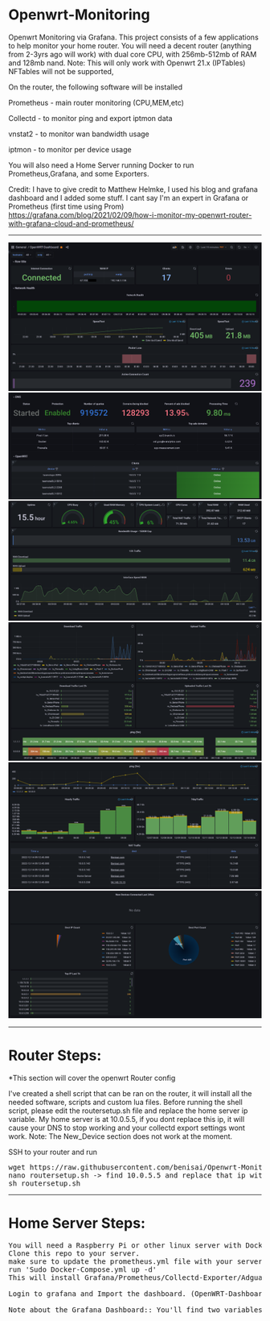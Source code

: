 # Openwrt-Monitoring
Openwrt Monitoring via Grafana.
This project consists of a few applications to help monitor your home router. You will need a decent router (anything from 2-3yrs ago will work) with dual core CPU, with 256mb-512mb of RAM and 128mb nand.
Note: This will only work with Openwrt 21.x (IPTables) NFTables will not be supported, 

On the router, the following software will be installed

Prometheus - main router monitoring (CPU,MEM,etc)

Collectd - to monitor ping and export iptmon data 

vnstat2 - to monitor wan bandwidth usage

iptmon - to monitor per device usage

You will also need a Home Server running Docker to run Prometheus,Grafana, and some Exporters. 



Credit: I have to give credit to Matthew Helmke, I used his blog and grafana dashboard and I added some stuff. I cant say I'm an expert in Grafana or Prometheus (first time using Prom)
https://grafana.com/blog/2021/02/09/how-i-monitor-my-openwrt-router-with-grafana-cloud-and-prometheus/

----

![Grafana Dashboard](https://github.com/benisai/Openwrt-Monitoring/blob/main/screenshots/Dashboard1.PNG)
![Grafana Dashboard](https://github.com/benisai/Openwrt-Monitoring/blob/main/screenshots/Dashboard2.PNG)
![Grafana Dashboard](https://github.com/benisai/Openwrt-Monitoring/blob/main/screenshots/Dashboard3.PNG)
![Grafana Dashboard](https://github.com/benisai/Openwrt-Monitoring/blob/main/screenshots/Dashboard4.PNG)
![Grafana Dashboard](https://github.com/benisai/Openwrt-Monitoring/blob/main/screenshots/Dashboard5.PNG)
![Grafana Dashboard](https://github.com/benisai/Openwrt-Monitoring/blob/main/screenshots/Dashboard6.PNG)

---------------------------------------------------------------
# Router Steps: 
*This section will cover the openwrt Router config

I've created a shell script that can be ran on the router, it will install all the needed software, scripts and custom lua files. Before running the shell script, please edit the routersetup.sh file and replace the home server ip variable. My home server is at 10.0.5.5, if you dont replace this ip, it will cause your DNS to stop working and your collectd export settings wont work. 
Note: The New_Device section does not work at the moment.

SSH to your router and run
<pre>
wget https://raw.githubusercontent.com/benisai/Openwrt-Monitoring/main/routersetup.sh
nano routersetup.sh -> find 10.0.5.5 and replace that ip with your home-server ip.
sh routersetup.sh
</pre>

---------------------------------------------------------------
# Home Server Steps:

<pre>
You will need a Raspberry Pi or other linux server with Docker and Docker Compose. 
Clone this repo to your server. 
make sure to update the prometheus.yml file with your server IP and router IP.
run 'Sudo Docker-Compose.yml up -d'
This will install Grafana/Prometheus/Collectd-Exporter/AdguardHome/AdguardHome-Exporter.

Login to grafana and Import the dashboard. (OpenWRT-Dashboard.v2.json)

Note about the Grafana Dashboard:: You'll find two variables at the top. One for iptimon (hostname) and (srcip) for prometheus metrics. Unfortunately Prometheus exporter does not export via hostname only IP address. And iptimon exports as hostname. You can use the DHCP panel to find the corresponding IP address to hostname. 

</pre>

